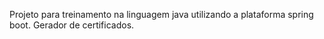 Projeto para treinamento na linguagem java utilizando a plataforma spring boot.
Gerador de certificados.
